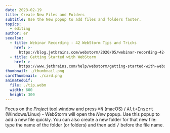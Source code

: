 ```yaml
---
date: 2023-02-19
title: Create New Files and Folders
subtitle: Use the New popup to add files and folders faster.
topics:
  - editing
author: er
seealso:
  - title: Webinar Recording - 42 WebStorm Tips and Tricks
    href: >-
      https://blog.jetbrains.com/webstorm/2020/05/webinar-recording-42-webstorm-tips-and-tricks/
  - title: Getting Started with WebStorm
    href: >-
      https://www.jetbrains.com/help/webstorm/getting-started-with-webstorm.html#
thumbnail: ./thumbnail.png
cardThumbnail: ./card.png
animatedGif:
  file: ./tip.webm
  width: 600
  height: 300
---
```


Focus on the [_Project_ tool window](https://www.jetbrains.com/help/webstorm/project-tool-window.html) and press <kbd>⌘N</kbd> (macOS) / <kbd>Alt+Insert</kbd> (Windows/Linux) - WebStorm will open the _New_ popup. Use this popup to add a new file quickly. You can also create a new folder for that new file: type the name of the folder (or folders) and then add <kbd>/</kbd> before the file name.
